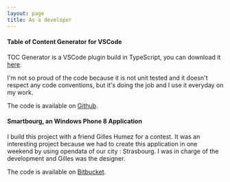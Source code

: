 ```yaml
---
layout: page
title: As a developer
---
```


#### Table of Content Generator for VSCode

TOC Generator is a VSCode plugin build in TypeScript, you can download it [here](https://marketplace.visualstudio.com/items?itemName=joffreykern.markdown-toc).

I'm not so proud of the code because it is not unit tested and it doesn't respect any code conventions, but it's doing the job and I use it everyday on my work.

The code is available on [Github](https://github.com/joffreykern/vscode-markdown-toc). 

#### Smartbourg, an Windows Phone 8 Application

I build this project with a friend Gilles Humez for a contest. It was an interesting project because we had to create this application in one weekend by using opendata of our city : Strasbourg. I was in charge of the development and Gilles was the designer.

The code is available on [Bitbucket](https://bitbucket.org/joffreykern/strasbourg/). 